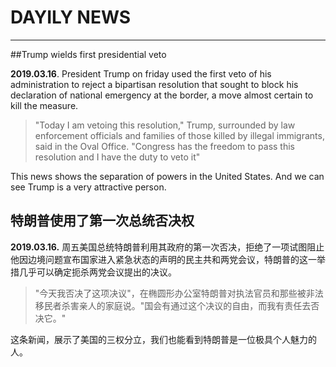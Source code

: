 # DAYILY NEWS

---

##Trump wields first presidential veto 

**2019.03.16**. President Trump on friday used the first veto of his administration to reject a bipartisan resolution that sought to block his declaration of national emergency at the border, a move almost certain to kill the measure.

> "Today I am vetoing this resolution," Trump, surrounded by law enforcement officials and families of those killed by illegal immigrants, said in the Oval Office. "Congress has the freedom to pass this resolution and I have the duty to veto it"

This news shows the separation of powers in the United States. And we can see Trump is a very attractive person.

## 特朗普使用了第一次总统否决权

**2019.03.16.** 周五美国总统特朗普利用其政府的第一次否决，拒绝了一项试图阻止他因边境问题宣布国家进入紧急状态的声明的民主共和两党会议，特朗普的这一举措几乎可以确定扼杀两党会议提出的决议。

> "今天我否决了这项决议"，在椭圆形办公室特朗普对执法官员和那些被非法移民者杀害亲人的家庭说。"国会有通过这个决议的自由，而我有责任去否决它。"

这条新闻，展示了美国的三权分立，我们也能看到特朗普是一位极具个人魅力的人。